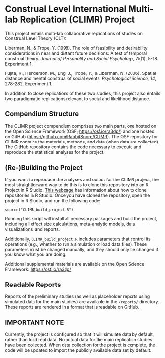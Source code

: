 # Construal Level International Multi-lab Replication (CLIMR) Project

This project entails multi-lab collaborative replications of studies on
Construal Level Theory (CLT):

Liberman, N., & Trope, Y. (1998). The role of feasibility and desirability
considerations in near and distant future decisions: A test of temporal
construal theory. _Journal of Personality and Social Psychology, 75_(1), 5-18.
Experiment 1.

Fujita, K., Henderson, M., Eng, J., Trope, Y., & Liberman, N. (2006). Spatial
distance and mental construal of social events. _Psychological Science, 14_,
278-282. Experiment 1.

In addition to close replications of these two studies, this project also
entails two paradigmatic replications relevant to social and likelihood
distance.

## Compendium Structure

The CLIMR project compendium comprises two main parts, one hosted on the Open
Science Framework (OSF; https://osf.io/ra3dp/) and one hosted on GitHub
(https://github.com/RabbitSnore/CLIMR). The OSF repository for CLIMR contains
the materials, methods, and data (when data are collected). The GitHub
repository contains the code necessary to execute and reproduce the statistical
analyses for the project.

## (Re-)Building the Project

If you want to reproduce the analyses and output for the CLIMR project, the most
straightforward way to do this is to clone this repository into an R Project in
R Studio. [This
webpage](https://resources.github.com/whitepapers/github-and-rstudio/) has
information about how to clone repositories in R Studio. Once you have cloned
the repository, open the project in R Studio, and run the following code:

```
source("CLIMR_build_project.R")
```

Running this script will install all necessary packages and build the project,
including all effect size calculations, meta-analytic models, data
visualizations, and reports.

Additionally, `CLIMR_build_project.R` includes parameters that control its
operations (e.g., whether to run a simulation or load data files). These
parameters must be changed manually, and they should only be changed if you know
what you are doing.

Additional supplemental materials are available on the Open Science Framework:
https://osf.io/ra3dp/

## Readable Reports

Reports of the preliminary studies (as well as placeholder reports using
simulated data for the main studies) are available in the `/reports/` directory.
These reports are rendered in a format that is readable on GitHub.

## IMPORTANT NOTE

Currently, the project is configured so that it will simulate data by default,
rather than load real data. No actual data for the main replication studies have
been collected. When data collection for the project is complete, the code will
be updated to import the publicly available data set by default.